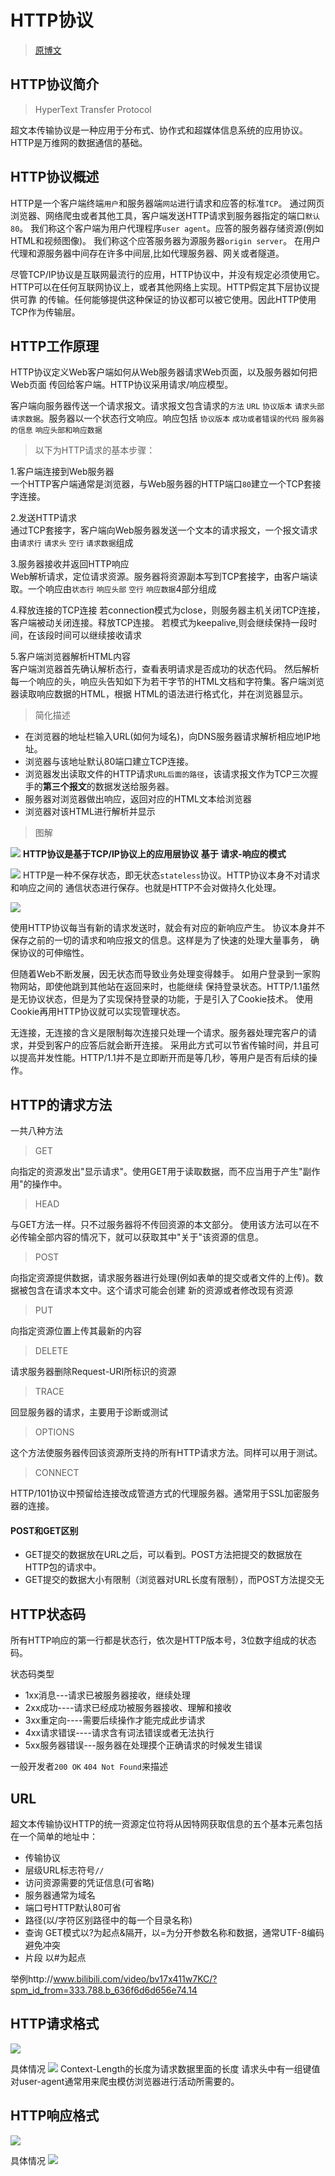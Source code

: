 # HTTP协议
> [原博文](https://www.cnblogs.com/an-wen/p/11180076.html)
## HTTP协议简介
> HyperText Transfer Protocol   

超文本传输协议是一种应用于分布式、协作式和超媒体信息系统的应用协议。HTTP是万维网的数据通信的基础。

## HTTP协议概述
HTTP是一个客户端终端`用户`和服务器端`网站`进行请求和应答的标准`TCP`。
通过网页浏览器、网络爬虫或者其他工具，客户端发送HTTP请求到服务器指定的端口`默认80`。
我们称这个客户端为用户代理程序`user agent`。应答的服务器存储资源(例如HTML和视频图像)。
我们称这个应答服务器为源服务器`origin server`。
在用户代理和源服务器中间存在许多中间层,比如代理服务器、网关或者隧道。

尽管TCP/IP协议是互联网最流行的应用，HTTP协议中，并没有规定必须使用它。
HTTP可以在任何互联网协议上，或者其他网络上实现。HTTP假定其下层协议提供可靠
的传输。任何能够提供这种保证的协议都可以被它使用。因此HTTP使用TCP作为传输层。

## HTTP工作原理
HTTP协议定义Web客户端如何从Web服务器请求Web页面，以及服务器如何把Web页面
传回给客户端。HTTP协议采用请求/响应模型。

客户端向服务器传送一个请求报文。请求报文包含请求的`方法` `URL`
`协议版本` `请求头部` `请求数据`。服务器以一个状态行文响应。响应包括 `协议版本` `成功或者错误的代码`
`服务器的信息` `响应头部和响应数据`

>以下为HTTP请求的基本步骤：

1.客户端连接到Web服务器      
一个HTTP客户端通常是浏览器，与Web服务器的HTTP端口`80`建立一个TCP套接字连接。

2.发送HTTP请求  
通过TCP套接字，客户端向Web服务器发送一个文本的请求报文，一个报文请求由`请求行` `请求头` 
`空行` `请求数据`组成

3.服务器接收并返回HTTP响应    
Web解析请求，定位请求资源。服务器将资源副本写到TCP套接字，由客户端读取。一个响应由`状态行` 
`响应头部` `空行` `响应数据`4部分组成

4.释放连接的TCP连接
若connection模式为close，则服务器主机关闭TCP连接，客户端被动关闭连接。释放TCP连接。
若模式为keepalive,则会继续保持一段时间，在该段时间可以继续接收请求

5.客户端浏览器解析HTML内容    
客户端浏览器首先确认解析态行，查看表明请求是否成功的状态代码。
然后解析每一个响应的头，响应头告知如下为若干字节的HTML文档和字符集。客户端浏览器读取响应数据的HTML，根据
HTML的语法进行格式化，并在浏览器显示。

>简化描述             

- 在浏览器的地址栏输入URL(如何为域名)，向DNS服务器请求解析相应地IP地址。
- 浏览器与该地址默认80端口建立TCP连接。
- 浏览器发出读取文件的HTTP请求`URL后面的路径`，该请求报文作为TCP三次握手的**第三个报文**的数据发送给服务器。
- 服务器对浏览器做出响应，返回对应的HTML文本给浏览器
- 浏览器对该HTML进行解析并显示

>图解

![](https://raw.githubusercontent.com/SilentFlower/Program_Learning_Base/master/src/image/http_01.png)
**HTTP协议是基于TCP/IP协议上的应用层协议**
**基于 请求-响应的模式**

![](https://raw.githubusercontent.com/SilentFlower/Program_Learning_Base/master/src/image/http_02.png)
HTTP是一种不保存状态，即无状态`stateless`协议。HTTP协议本身不对请求和响应之间的
通信状态进行保存。也就是HTTP不会对做持久化处理。

![](https://raw.githubusercontent.com/SilentFlower/Program_Learning_Base/master/src/image/http_03.png)

使用HTTP协议每当有新的请求发送时，就会有对应的新响应产生。
协议本身并不保存之前的一切的请求和响应报文的信息。这样是为了快速的处理大量事务，
确保协议的可伸缩性。

但随着Web不断发展，因无状态而导致业务处理变得棘手。
如用户登录到一家购物网站，即使他跳到其他站在返回来时，也能继续
保持登录状态。HTTP/1.1虽然是无协议状态，但是为了实现保持登录的功能，于是引入了Cookie技术。
使用Cookie再用HTTP协议就可以实现管理状态。

无连接，无连接的含义是限制每次连接只处理一个请求。服务器处理完客户的请求，并受到客户的应答后就会断开连接。
采用此方式可以节省传输时间，并且可以提高并发性能。HTTP/1.1并不是立即断开而是等几秒，等用户是否有后续的操作。

## HTTP的请求方法
一共八种方法
>GET
>
向指定的资源发出"显示请求"。使用GET用于读取数据，而不应当用于产生"副作用"的操作中。

>HEAD
>
与GET方法一样。只不过服务器将不传回资源的本文部分。
使用该方法可以在不必传输全部内容的情况下，就可以获取其中"关于"该资源的信息。

>POST
>
向指定资源提供数据，请求服务器进行处理(例如表单的提交或者文件的上传)。数据被包含在请求本文中。这个请求可能会创建
新的资源或者修改现有资源

>PUT
>
向指定资源位置上传其最新的内容

>DELETE
>
请求服务器删除Request-URI所标识的资源

>TRACE
>
回显服务器的请求，主要用于诊断或测试

>OPTIONS
>
这个方法使服务器传回该资源所支持的所有HTTP请求方法。同样可以用于测试。

>CONNECT
>
HTTP/101协议中预留给连接改成管道方式的代理服务器。通常用于SSL加密服务器的连接。

#### POST和GET区别
- GET提交的数据放在URL之后，可以看到。POST方法把提交的数据放在HTTP包的请求中。
- GET提交的数据大小有限制（浏览器对URL长度有限制），而POST方法提交无

## HTTP状态码  
所有HTTP响应的第一行都是状态行，依次是HTTP版本号，3位数字组成的状态码。

状态码类型
- 1xx消息---请求已被服务器接收，继续处理
- 2xx成功----请求已经成功被服务器接收、理解和接收
- 3xx重定向----需要后续操作才能完成此步请求
- 4xx请求错误----请求含有词法错误或者无法执行
- 5xx服务器错误---服务器在处理摸个正确请求的时候发生错误

一般开发者`200 OK` `404 Not Found`来描述

## URL
超文本传输协议HTTP的统一资源定位符将从因特网获取信息的五个基本元素包括在一个简单的地址中：
- 传输协议
- 层级URL标志符号`//`
- 访问资源需要的凭证信息(可省略)
- 服务器通常为域名
- 端口号HTTP默认80可省
- 路径(以/字符区别路径中的每一个目录名称)
- 查询 GET模式以?为起点&隔开，以=为分开参数名称和数据，通常UTF-8编码避免冲突
- 片段 以#为起点

举例http://www.bilibili.com/video/bv17x411w7KC/?spm_id_from=333.788.b_636f6d6d656e74.14

## HTTP请求格式
![](https://raw.githubusercontent.com/SilentFlower/Program_Learning_Base/master/src/image/http_04.jfif)

具体情况
![](https://raw.githubusercontent.com/SilentFlower/Program_Learning_Base/master/src/image/http_05.png)
Context-Length的长度为请求数据里面的长度
请求头中有一组键值对user-agent通常用来爬虫模仿浏览器进行活动所需要的。

## HTTP响应格式
![](https://raw.githubusercontent.com/SilentFlower/Program_Learning_Base/master/src/image/http_06.jfif)

具体情况
![](https://raw.githubusercontent.com/SilentFlower/Program_Learning_Base/master/src/image/http_07.png)
